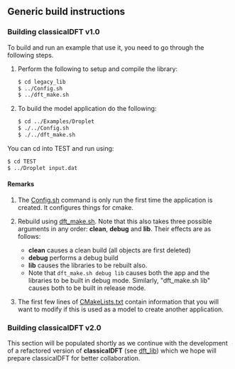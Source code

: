 ## Generic build instructions

### Building classicalDFT v1.0

To build and run an example that use it, you need to go through the following steps.

1. Perform the following to setup and compile the library:

   ```bash
   $ cd legacy_lib
   $ ../Config.sh
   $ ../dft_make.sh
   ```

2. To build the model application do the following:

   ```bash
   $ cd ../Examples/Droplet
   $ ./../Config.sh
   $ ./../dft_make.sh
   ```

You can cd into TEST and run using:

```bash
$ cd TEST
$ ../Droplet input.dat
```

#### Remarks

1. The [Config.sh](../../config.sh) command is only run the first time the application is created. It configures things for cmake.
2. Rebuild using [dft_make.sh](../../dft_make.sh). Note that this also takes three possible arguments in any order: **clean**, **debug** and **lib**. Their effects are as follows:
   * **clean** causes a clean build (all objects are first deleted)
   * **debug** performs a debug build
   * **lib** causes the libraries to be rebuilt also.
   * Note that `dft_make.sh debug lib` causes both the app and the libraries to be built in debug mode. Similarly, "dft_make.sh lib" causes both to be built in release mode.

3. The first few lines of [CMakeLists.txt](../../legacy_lib/CMakeLists.txt) contain information that you will want to modify if this is used as a model to create another application.

### Building classicalDFT v2.0

This section will be populated shortly as we continue with the development of a refactored version of **classicalDFT** (see [dft_lib](../../dft_lib/)) which we hope will prepare classicalDFT for better collaboration.